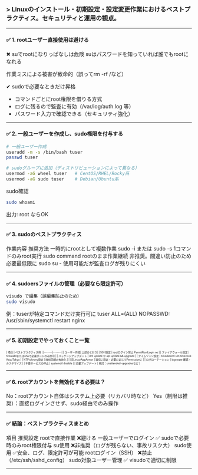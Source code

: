 ### > Linuxのインストール・初期設定・設定変更作業におけるベストプラクティス。セキュリティと運用の観点。

---

#### ✅ 1. rootユーザー直接使用は避ける
✖ suでrootになりっぱなしは危険
suはパスワードを知っていれば誰でもrootになれる

作業ミスによる被害が致命的（誤ってrm -rf /など）

✔ sudoで必要なときだけ昇格
- コマンドごとにroot権限を借りる方式
- ログに残るので監査に有効（/var/log/auth.log 等）
- パスワード入力で確認できる（セキュリティ強化）

---

#### ✅ 2. 一般ユーザーを作成し、sudo権限を付与する
```bash
# 一般ユーザー作成
useradd -m -s /bin/bash tuser
passwd tuser
```
```bash
# sudoグループに追加（ディストリビューションによって異なる）
usermod -aG wheel tuser   # CentOS/RHEL/Rocky系
usermod -aG sudo tuser    # Debian/Ubuntu系
```
sudo確認
```bash
sudo whoami
```
出力: root ならOK

---

#### ✅ 3. sudoのベストプラクティス
作業内容	推奨方法
一時的にrootとして複数作業	sudo -i または sudo -s
1コマンドのみroot実行	sudo command
rootのまま作業継続	非推奨。間違い防止のため必要最低限に
sudo su -	使用可能だが監査ログが残りにくい

---

#### ✅ 4. sudoersファイルの管理（必要なら限定許可）
```bash
visudo で編集（誤編集防止のため）
sudo visudo
```
例：tuserが特定コマンドだけ実行可に
tuser ALL=(ALL) NOPASSWD: /usr/sbin/systemctl restart nginx

---

#### ✅ 5. 初期設定でやっておくこと一覧
<span style="font-size:50%;">
| 項目 | ベストプラクティス例 |
|-------|-------|
| ユーザー作成|	上述のとおり|
| SSH設定 | rootログイン禁止 PermitRootLogin no |
| ファイアウォール設定 | firewalldまたはufwで必要ポートのみ許可 |
| パッケージアップデート | dnf update や apt update && upgrade |
| タイムゾーン設定 | timedatectl set-timezone Asia/Tokyo |
| NTP/chrony設定 | 時刻同期の有効化 |
| SELinux/AppArmor | 適切に設定・必要に応じてPermissiveに |
| ログローテーション | logrotate 確認・カスタマイズ |
| 不要サービスの停止 | systemctl disable <service> |
| 自動アップデート | 検討：unattended-upgradesなど |
</span>

---

#### ✅ 6. rootアカウントを無効化する必要は？
No：rootアカウント自体はシステム上必要（リカバリ時など）
Yes（制限は推奨）：直接ログインさせず、sudo経由でのみ操作

---

#### ✅ 結論：ベストプラクティスまとめ
項目	推奨設定
rootで直接作業	❌避ける
一般ユーザーでログイン	✅ sudoで必要時のみroot権限付与
su使用	❌非推奨（ログが残らない、事故リスク大）
sudo使用	✅安全、ログ、限定許可が可能
rootログイン（SSH）	❌禁止（/etc/ssh/sshd_config）
sudo対象ユーザー管理	✅ visudoで適切に制限

---
